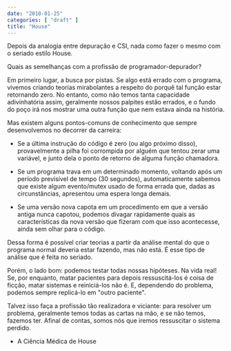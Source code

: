 ```yaml
---
date: "2010-01-25"
categories: [ "draft" ]
title: "House"
---
```

Depois da analogia entre depuração e CSI, nada como fazer o mesmo com o seriado estilo House.

Quais as semelhanças com a profissão de programador-depurador?

Em primeiro lugar, a busca por pistas. Se algo está errado com o programa, vivemos criando teorias mirabolantes a respeito do porquê tal função estar retornando zero. No entanto, como não temos tanta capacidade adivinhatória assim, geralmente nossos palpites estão errados, e o fundo do poço irá nos mostrar uma outra função que nem estava ainda na história.

Mas existem alguns pontos-comuns de conhecimento que sempre desenvolvemos no decorrer da carreira:

	
  * Se a última instrução do código é zero (ou algo próximo disso), provavelmente a pilha foi corrompida por alguém que tentou zerar uma variável, e junto dela o ponto de retorno de alguma função chamadora.

	
  * Se um programa trava em um determinado momento, voltando após um período previsível de tempo (30 segundos), automaticamente sabemos que existe algum evento/mutex usado de forma errada que, dadas as circunstâncias, apresentou uma espera longa demais.

	
  * Se uma versão nova capota em um procedimento em que a versão antiga nunca capotou, podemos divagar rapidamente quais as características da nova versão que fizeram com que isso acontecesse, ainda sem olhar para o código.

Dessa forma é possível criar teorias a partir da análise mental do que o programa normal deveria estar fazendo, mas não está. É esse tipo de análise que é feita no seriado.

Porém, o lado bom: podemos testar todas nossas hipóteses. Na vida real! Se, por enquanto, matar pacientes para depois ressuscitá-los é coisa de ficção, matar sistemas e reiniciá-los não é. E, dependendo do problema, podemos sempre replicá-lo em "outro paciente".

Talvez isso faça a profissão tão realizadora e viciante: para resolver um problema, geralmente temos todas as cartas na mão, e se não temos, fazemos ter. Afinal de contas, somos nós que iremos ressuscitar o sistema perdido.

	
  * A Ciência Médica de House 

